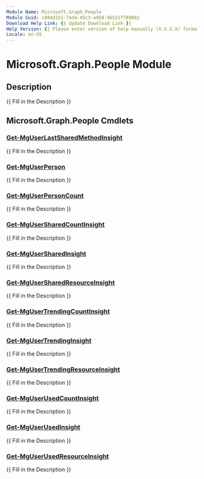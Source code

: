 ```yaml
---
Module Name: Microsoft.Graph.People
Module Guid: c084d1b1-7ed4-45c3-a9b8-9b531f789082
Download Help Link: {{ Update Download Link }}
Help Version: {{ Please enter version of help manually (X.X.X.X) format }}
Locale: en-US
---
```


# Microsoft.Graph.People Module
## Description
{{ Fill in the Description }}

## Microsoft.Graph.People Cmdlets
### [Get-MgUserLastSharedMethodInsight](Get-MgUserLastSharedMethodInsight.md)
{{ Fill in the Description }}

### [Get-MgUserPerson](Get-MgUserPerson.md)
{{ Fill in the Description }}

### [Get-MgUserPersonCount](Get-MgUserPersonCount.md)
{{ Fill in the Description }}

### [Get-MgUserSharedCountInsight](Get-MgUserSharedCountInsight.md)
{{ Fill in the Description }}

### [Get-MgUserSharedInsight](Get-MgUserSharedInsight.md)
{{ Fill in the Description }}

### [Get-MgUserSharedResourceInsight](Get-MgUserSharedResourceInsight.md)
{{ Fill in the Description }}

### [Get-MgUserTrendingCountInsight](Get-MgUserTrendingCountInsight.md)
{{ Fill in the Description }}

### [Get-MgUserTrendingInsight](Get-MgUserTrendingInsight.md)
{{ Fill in the Description }}

### [Get-MgUserTrendingResourceInsight](Get-MgUserTrendingResourceInsight.md)
{{ Fill in the Description }}

### [Get-MgUserUsedCountInsight](Get-MgUserUsedCountInsight.md)
{{ Fill in the Description }}

### [Get-MgUserUsedInsight](Get-MgUserUsedInsight.md)
{{ Fill in the Description }}

### [Get-MgUserUsedResourceInsight](Get-MgUserUsedResourceInsight.md)
{{ Fill in the Description }}



